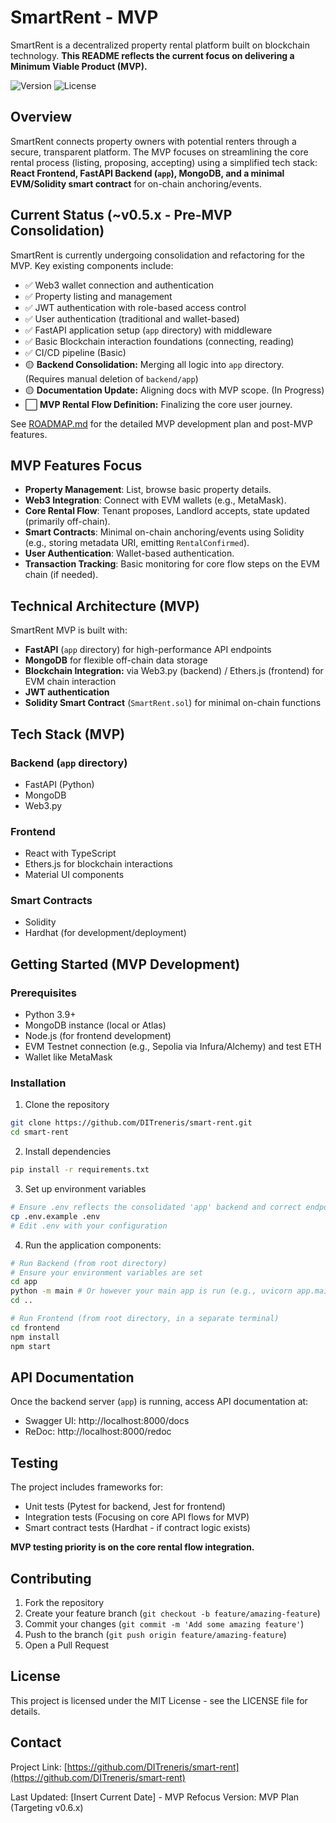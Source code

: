 # SmartRent - MVP

SmartRent is a decentralized property rental platform built on blockchain technology. **This README reflects the current focus on delivering a Minimum Viable Product (MVP).**

![Version](https://img.shields.io/badge/version-0.5.0-blue.svg)
![License](https://img.shields.io/badge/license-MIT-green.svg)

## Overview

SmartRent connects property owners with potential renters through a secure, transparent platform. The MVP focuses on streamlining the core rental process (listing, proposing, accepting) using a simplified tech stack: **React Frontend, FastAPI Backend (`app`), MongoDB, and a minimal EVM/Solidity smart contract** for on-chain anchoring/events.

## Current Status (~v0.5.x - Pre-MVP Consolidation)

SmartRent is currently undergoing consolidation and refactoring for the MVP. Key existing components include:

- ✅ Web3 wallet connection and authentication
- ✅ Property listing and management
- ✅ JWT authentication with role-based access control
- ✅ User authentication (traditional and wallet-based)
- ✅ FastAPI application setup (`app` directory) with middleware
- ✅ Basic Blockchain interaction foundations (connecting, reading)
- ✅ CI/CD pipeline (Basic)
- 🟡 **Backend Consolidation:** Merging all logic into `app` directory. (Requires manual deletion of `backend/app`)
- 🟡 **Documentation Update:** Aligning docs with MVP scope. (In Progress)
- ⬜ **MVP Rental Flow Definition:** Finalizing the core user journey.

See [ROADMAP.md](./ROADMAP.md) for the detailed MVP development plan and post-MVP features.

## MVP Features Focus

- **Property Management**: List, browse basic property details.
- **Web3 Integration**: Connect with EVM wallets (e.g., MetaMask).
- **Core Rental Flow**: Tenant proposes, Landlord accepts, state updated (primarily off-chain).
- **Smart Contracts**: Minimal on-chain anchoring/events using Solidity (e.g., storing metadata URI, emitting `RentalConfirmed`).
- **User Authentication**: Wallet-based authentication.
- **Transaction Tracking**: Basic monitoring for core flow steps on the EVM chain (if needed).

## Technical Architecture (MVP)

SmartRent MVP is built with:

- **FastAPI** (`app` directory) for high-performance API endpoints
- **MongoDB** for flexible off-chain data storage
- **Blockchain Integration:** via Web3.py (backend) / Ethers.js (frontend) for EVM chain interaction
- **JWT authentication**
- **Solidity Smart Contract** (`SmartRent.sol`) for minimal on-chain functions

## Tech Stack (MVP)

### Backend (`app` directory)
- FastAPI (Python)
- MongoDB
- Web3.py

### Frontend
- React with TypeScript
- Ethers.js for blockchain interactions
- Material UI components

### Smart Contracts
- Solidity
- Hardhat (for development/deployment)

## Getting Started (MVP Development)

### Prerequisites

- Python 3.9+
- MongoDB instance (local or Atlas)
- Node.js (for frontend development)
- EVM Testnet connection (e.g., Sepolia via Infura/Alchemy) and test ETH
- Wallet like MetaMask

### Installation

1. Clone the repository
```bash
git clone https://github.com/DITreneris/smart-rent.git
cd smart-rent
```

2. Install dependencies
```bash
pip install -r requirements.txt
```

3. Set up environment variables
```bash
# Ensure .env reflects the consolidated 'app' backend and correct endpoints/keys
cp .env.example .env 
# Edit .env with your configuration
```

4. Run the application components:
```bash
# Run Backend (from root directory)
# Ensure your environment variables are set
cd app
python -m main # Or however your main app is run (e.g., uvicorn app.main:app --reload)
cd ..

# Run Frontend (from root directory, in a separate terminal)
cd frontend
npm install
npm start
```

## API Documentation

Once the backend server (`app`) is running, access API documentation at:

- Swagger UI: http://localhost:8000/docs
- ReDoc: http://localhost:8000/redoc

## Testing

The project includes frameworks for:
- Unit tests (Pytest for backend, Jest for frontend)
- Integration tests (Focusing on core API flows for MVP)
- Smart contract tests (Hardhat - if contract logic exists)

**MVP testing priority is on the core rental flow integration.**

## Contributing

1. Fork the repository
2. Create your feature branch (`git checkout -b feature/amazing-feature`)
3. Commit your changes (`git commit -m 'Add some amazing feature'`)
4. Push to the branch (`git push origin feature/amazing-feature`)
5. Open a Pull Request

## License

This project is licensed under the MIT License - see the LICENSE file for details.

## Contact

Project Link: [https://github.com/DITreneris/smart-rent](https://github.com/DITreneris/smart-rent)

Last Updated: [Insert Current Date] - MVP Refocus
Version: MVP Plan (Targeting v0.6.x)
  